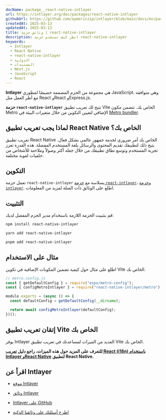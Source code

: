 ```yaml
---
docName: package__react-native-intlayer
url: https://intlayer.org/doc/packages/react-native-intlayer
githubUrl: https://github.com/aymericzip/intlayer/blob/main/docs/en/packages/react-native-intlayer/index.md
createdAt: 2025-03-13
updatedAt: 2025-03-13
title: وثائق حزمة | react-native-intlayer
description: انظر كيف تستخدم حزمة react-native-intlayer
keywords:
  - Intlayer
  - React Native
  - react-native-intlayer
  - الدولية
  - المستندات
  - Next.js
  - JavaScript
  - React
---
```


**Intlayer** هي مجموعة من الحزم المصممة خصيصًا لمطوري JavaScript. وهي متوافقة مع أطر العمل مثل React وReact وExpress.js.

**حزمة `react-native-intlayer`** تتيح لك تعريب تطبيق Vite الخاص بك. تتضمن مكون Metro الإضافي لتعيين التكوين من خلال متغيرات البيئة في [Metro bundler](https://docs.expo.dev/guides/customizing-metro/).

## لماذا يجب تعريب تطبيق React Native الخاص بك؟

تعريب تطبيق React Native الخاص بك أمر ضروري لخدمة جمهور عالمي بشكل فعال. يتيح ذلك لتطبيقك تقديم المحتوى والرسائل بلغة المستخدم المفضلة. هذه القدرة تعزز تجربة المستخدم وتوسع نطاق تطبيقك من خلال جعله أكثر وصولاً وملاءمة للأشخاص من خلفيات لغوية مختلفة.

## التكوين

تعمل حزمة `react-native-intlayer` بسلاسة مع [حزمة `react-intlayer`](https://github.com/aymericzip/intlayer/blob/main/docs/ar/packages/react-intlayer/index.md)، و[حزمة `intlayer`](https://github.com/aymericzip/intlayer/blob/main/docs/ar/packages/intlayer/index.md). اطلع على الوثائق ذات الصلة لمزيد من المعلومات.

## التثبيت

قم بتثبيت الحزمة اللازمة باستخدام مدير الحزم المفضل لديك:

```bash packageManager="npm"
npm install react-native-intlayer
```

```bash packageManager="yarn"
yarn add react-native-intlayer
```

```bash packageManager="pnpm"
pnpm add react-native-intlayer
```

## مثال على الاستخدام

اطلع على مثال حول كيفية تضمين المكونات الإضافية في تكوين Vite الخاص بك.

```js
// metro.config.js
const { getDefaultConfig } = require("expo/metro-config");
const { configMetroIntlayer } = require("react-native-intlayer/metro");

module.exports = (async () => {
  const defaultConfig = getDefaultConfig(__dirname);

  return await configMetroIntlayer(defaultConfig);
})();
```

## إتقان تعريب تطبيق Vite الخاص بك

يوفر Intlayer العديد من الميزات لمساعدتك في تعريب تطبيق Vite الخاص بك.

**للتعرف على المزيد حول هذه الميزات، راجع دليل [تعريب React (i18n) باستخدام Intlayer وReact Native](https://github.com/aymericzip/intlayer/blob/main/docs/ar/intlayer_with_react_native+expo.md) لتطبيق React Native.**

## اقرأ عن Intlayer

- [موقع Intlayer](https://intlayer.org)
- [وثائق Intlayer](https://intlayer.org/doc)
- [Intlayer على GitHub](https://github.com/aymericzip/intlayer)

- [اطرح أسئلتك على وثائقنا الذكية](https://intlayer.org/docchat)
